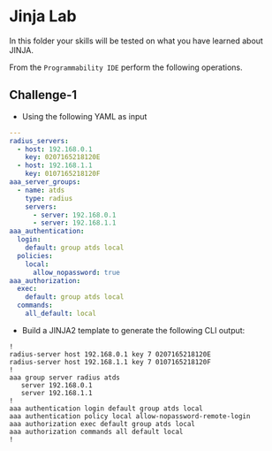 # Jinja Lab

In this folder your skills will be tested on what you have learned about JINJA.

From the `Programmability IDE` perform the following operations.

## Challenge-1

- Using the following YAML as input

```yaml
---
radius_servers:
  - host: 192.168.0.1
    key: 0207165218120E
  - host: 192.168.1.1
    key: 0107165218120F
aaa_server_groups:
  - name: atds
    type: radius
    servers:
      - server: 192.168.0.1
      - server: 192.168.1.1
aaa_authentication:
  login:
    default: group atds local
  policies:
    local:
      allow_nopassword: true
aaa_authorization:
  exec:
    default: group atds local
  commands:
    all_default: local

```

- Build a JINJA2 template to generate the following CLI output:

```shell
!
radius-server host 192.168.0.1 key 7 0207165218120E
radius-server host 192.168.1.1 key 7 0107165218120F
!
aaa group server radius atds
   server 192.168.0.1
   server 192.168.1.1
!
aaa authentication login default group atds local
aaa authentication policy local allow-nopassword-remote-login
aaa authorization exec default group atds local
aaa authorization commands all default local
!
```
